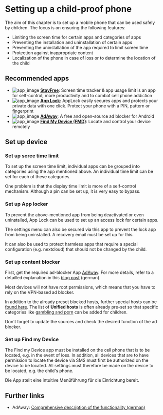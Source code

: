 # Setting up a child-proof phone
The aim of this chapter is to set up a mobile phone that can be used safely by children.
The focus is on ensuring the following features:
- Limiting the screen time for certain apps and categories of apps
- Preventing the installation and uninstallation of certain apps
- Preventing the uninstallation of the app required to limit screen time
- Protection against inappropriate content
- Localization of the phone in case of loss or to determine the location of the child

## Recommended apps

- ![app_image](../res/ico/stayfree.ico) **[StayFree](https://stayfreeapps.com/)**: Screen time tracker & app usage limit is an app for self-control, more productivity and to combat cell phone addiction
- ![app_image](../res/ico/applock.ico) **[App Lock](https://play.google.com/store/apps/details?id=applock.lockapps.fingerprint.password.lockit)**: AppLock easily secures apps and protects your private data with one click. Protect your phone with a PIN, pattern or fingerprint
- ![app_image](../res/ico/adaway.ico) **[AdAway](https://f-droid.org/de/packages/org.adaway/)**: A free and open-source ad blocker for Android
- ![app_image](../res/ico/findmydevice.ico) **[Find My Device (FMD)](https://f-droid.org/de/packages/de.nulide.findmydevice/)**: Locate and control your device remotely

## Set up device

### Set up scree time limit
To set up the screen time limit, individual apps can be grouped into categories using the app mentioned above.
An individual time limit can be set for each of these categories.

One problem is that the display time limit is more of a self-control mechanism. Although a pin can be set up, it is very easy to bypass.

### Set up App locker
To prevent the above-mentioned app from being deactivated or even uninstalled, App Lock can be used to set up an access lock for certain apps.

The settings menu can also be secured via this app to prevent the lock app from being uninstalled. A recovery email must be set up for this.

It can also be used to protect harmless apps that require a special configuration (e.g. nextcloud) that should not be changed by the child.

### Set up content blocker
First, get the required ad-blocker App [AdAway](https://f-droid.org/de/packages/org.adaway/). 
For more details, refer to a detailled explanation in this [blog post](https://www.kuketz-blog.de/adaway-werbe-und-trackingfrei-im-android-universum/) (german).

Most devices will not have root permissions, which means that you have to rely on the VPN-based ad blocker.

In addition to the already preset blocked hosts, further special hosts can be [found here](https://github.com/StevenBlack/hosts#list-of-all-hosts-file-variants).
The list of **Unified hosts** is often already pre-set so that specific categories like [gambling and porn](https://raw.githubusercontent.com/StevenBlack/hosts/master/alternates/gambling-porn-only/hosts) can be added for children. 

Don't forget to update the sources and check the desired function of the ad blocker.

### Set up Find my Device
The Find my Device app must be installed on the cell phone that is to be located, e.g. in the event of loss.
In addition, all devices that are to have permission to locate the device via SMS must first be authorized on the device to be located.
All settings must therefore be made on the device to be located, e.g. the child's phone. 

Die App stellt eine intuitive Menüführung für die Einrichtung bereit. 

## Further links
- AdAway: [Comprehensive description of the functionality (german)](https://www.kuketz-blog.de/adaway-werbe-und-trackingfrei-im-android-universum/)